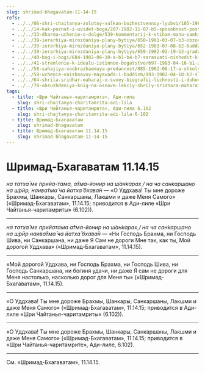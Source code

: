 ```yaml
---
slug: shrimad-bhagavatam-11-14-15
refs:
  - ../../06-shri-chaitanya-zolotoy-vulkan-bozhestvennoy-lyubvi/105-1982-02-28-a2-velikodushie-mahaprabhu-put-k-sokrovennoj-koncepcii-bozhestvennogo.md
  - ../../14-kak-poznat-i-uvidet-boga/207-1982-11-07-b5-sposobnost-postizheniya-istiny-zavisit-ot-iskrennosti-vkusa-upovaniya-na-milost-boga-i-duhovnoj-udachi.md
  - ../../33-dharma-uchenie-o-dolge/539-kommentarij-k-stiham-manu-samhity-1-1-5-i-2-1.md
  - ../../39-ierarhiya-mirozdaniya-plany-bytiya/650-1981-03-07-b3-obzor-brihad-bhagavatamritam-sanatany-gosvami.md
  - ../../39-ierarhiya-mirozdaniya-plany-bytiya/652-1983-07-08-b2-budda-shankara-ramanudzha-i-shri-chajtanya-ob-izmereniyah-duhovnogo-bytiya.md
  - ../../39-ierarhiya-mirozdaniya-plany-bytiya/659-1982-02-19-b2-gradatsiya-predannosti.md
  - ../../40-bog-i-bogi/684-1982-06-10-a-b1-b4-b7-sarasvati-nishodit-k-brahme-ot-narayany-no-daet-klyuch-k-postizheniyu-krishny.md
  - ../../41-stremlenie-k-idealu-istinnoe-bogatstvo/697-1983-04-16-b1-zhizn-v-stremlenii-k-idealu-obladaet-velichajshej-tsennostyu.md
  - ../../58-sahajiya-voobrazhaemaya-predannost/885-1982-06-17-a-shkoly-sahadzhii-i-majavady-prizvany-izolirovat-zabluzhdayushhihsya-ot-vajshnavov.md
  - ../../59-uchenie-vaishnavov-mayavada-i-buddizm/893-1982-04-18-b2-sliyanie-s-absolyutom-majavadi-i-sliyanie-s-nim-vajshnavov-chid-vilasa.md
  - ../../64-shrila-sridhar-maharaj-o-svoey-biografii-lichnosti-i-duhovnom-opyte/978-1982-06-19-b4-kto-yavlyaetsya-vysochajshimi-predannymi-krishny-v-shrimad-bhagavatam.md
  - ../../70-obsuzhdeniya-knig-na-osnove-lekciy-shrily-sridhara-maharaja/1114-1983-03-28-gosvami-maharadzh-prezentuet-shridharu-maharadzhu-knigu-poisk-shri-krishny.md
tags:
  - title: «Шри Чайтанья-чаритамрита», Ади-лила
    slug: shri-chajtanya-charitamrita-adi-lila
  - title: «Шри Чайтанья-чаритамрита», Ади-лила 6.102
    slug: shri-chajtanya-charitamrita-adi-lila-6-102
  - title: Шримад-Бхагаватам
    slug: shrimad-bhagavatam
  - title: Шримад-Бхагаватам 11.14.15
    slug: shrimad-bhagavatam-11-14-15
---
```


# Шримад-Бхагаватам 11.14.15

*на татха̄ ме прийа-тама, а̄тма-йонир на ш́ан̇карах̣ / на ча сан̇карш̣ан̣о на ш́рӣр, наива̄тма̄ ча йатха̄ бхава̄н* — «О Уддхава! Ты мне дороже Брахмы, Шанкары, Санкаршаны, Лакшми и даже Меня Самого» («Шримад-Бхагаватам», 11.14.15; приводится в Ади-лиле «Шри Чайтанья-чаритамриты» (6.102)).

---

*на татха̄ ме прийатама а̄тма-йонир на ш́ан̇карах̣ / на ча сан̇карш̣ан̣о на ш́рӣр наива̄тма̄ ча йатха̄ бхава̄н* — «Ни Господь Брахма, ни Господь Шива, ни Санкаршана, ни даже Я Сам не дороги Мне так, как ты, Мой дорогой Уддхава» («Шримад-Бхагаватам», 11.14.15).

---

«Мой дорогой Уддхава, ни Господь Брахма, ни Господь Шива, ни Господь Санкаршана, ни богиня удачи, ни даже Я сам не дороги для Меня настолько, насколько дорог для Меня ты» («Шримад-Бхагаватам», 11.14.15).

---

«О Уддхава! Ты мне дороже Брахмы, Шанкары, Санкаршаны, Лакшми и даже Меня Самого» («Шримад-Бхагаватам», 11.14.15; приводится в Ади-лиле «Шри Чайтанья-чаритамриты» (6.102)).

---

«О Уддхава! Ты мне дороже Брахмы, Шанкары, Санкаршаны, Лакшми и даже Меня Самого» («Шримад-Бхагаватам», 11.14.15; приводится в «Шри Чайтанья-чаритамрите», Ади-лиле, 6.102).

---

См. «Шримад-Бхагаватам», 11.14.15.
